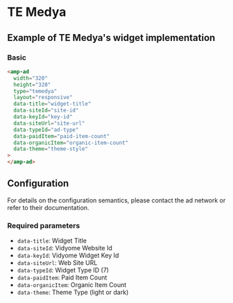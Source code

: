 <!---
Copyright 2017 The AMP HTML Authors. All Rights Reserved.

Licensed under the Apache License, Version 2.0 (the "License");
you may not use this file except in compliance with the License.
You may obtain a copy of the License at

      http://www.apache.org/licenses/LICENSE-2.0

Unless required by applicable law or agreed to in writing, software
distributed under the License is distributed on an "AS-IS" BASIS,
WITHOUT WARRANTIES OR CONDITIONS OF ANY KIND, either express or implied.
See the License for the specific language governing permissions and
limitations under the License.
-->

# TE Medya

## Example of TE Medya's widget implementation

### Basic

```html
<amp-ad
  width="320"
  height="320"
  type="temedya"
  layout="responsive"
  data-title="widget-title"
  data-siteId="site-id"
  data-keyId="key-id"
  data-siteUrl="site-url"
  data-typeId="ad-type"
  data-paidItem="paid-item-count"
  data-organicItem="organic-item-count"
  data-theme="theme-style"
>
</amp-ad>
```

## Configuration

For details on the configuration semantics, please contact the ad network or refer to their documentation.

### Required parameters

- `data-title`: Widget Title
- `data-siteId`: Vidyome Website Id
- `data-keyId`: Vidyome Widget Key Id
- `data-siteUrl`: Web Site URL
- `data-typeId`: Widget Type ID (7)
- `data-paidItem`: Paid Item Count
- `data-organicItem`: Organic Item Count
- `data-theme`: Theme Type (light or dark)

